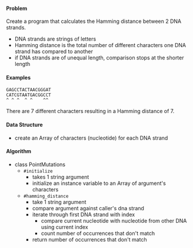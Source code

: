 #### Problem
Create a program that calculates the Hamming distance between 2 DNA strands.
- DNA strands are strings of letters
- Hamming distance is the total number of different characters one DNA strand has compared to another
- if DNA strands are of unequal length, comparison stops at the shorter length

#### Examples

```
GAGCCTACTAACGGGAT
CATCGTAATGACGGCCT
^ ^ ^  ^ ^    ^^
```

There are 7 different characters resulting in a Hamming distance of 7.

#### Data Structure
- create an Array of characters (nucleotide) for each DNA strand

#### Algorithm
- class PointMutations
  - `#initialize`
    - takes 1 string argument
    - initialize an instance variable to an Array of argument's characters
  - `#hamming_distance`
    - take 1 string argument
    - compare argument against caller's dna strand
    - iterate through first DNA strand with index
      - compare current nucleotide with nucleotide from other DNA using current index
      - count number of occurrences that don't match
    - return number of occurrences that don't match
